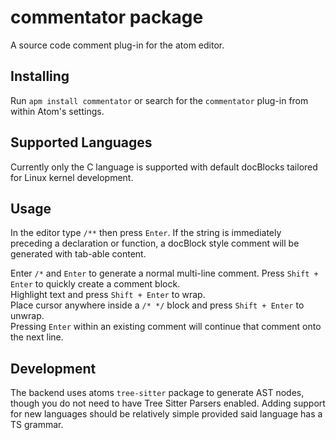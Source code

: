 # commentator package

A source code comment plug-in for the atom editor.

## Installing

Run `apm install commentator` or search for the `commentator` plug-in from within Atom's settings.

## Supported Languages

Currently only the C language is supported with default docBlocks tailored for Linux kernel development.

## Usage

In the editor type `/**` then press `Enter`. If the string is immediately preceding a declaration or function, a docBlock style comment will be generated with tab-able content.

Enter `/*` and `Enter` to generate a normal multi-line comment.
Press `Shift + Enter` to quickly create a comment block.  
Highlight text and press `Shift + Enter` to wrap.  
Place cursor anywhere inside a `/* */` block and press `Shift + Enter` to unwrap.  
Pressing `Enter` within an existing comment will continue that comment onto the next line.

## Development

The backend uses atoms `tree-sitter` package to generate AST nodes, though you do not need to have Tree Sitter Parsers enabled. Adding support for new languages should be relatively simple provided said language has a TS grammar.
